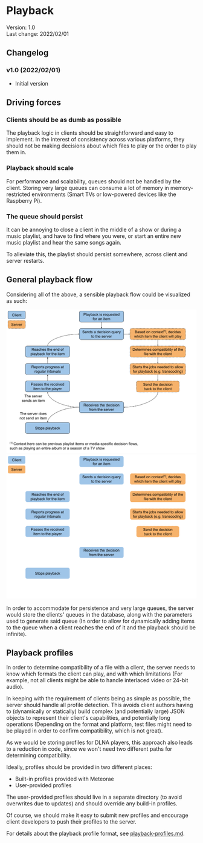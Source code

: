 # Playback

Version: 1.0  
Last change: 2022/02/01

## Changelog

### v1.0 (2022/02/01)

* Initial version

## Driving forces

### Clients should be as dumb as possible

The playback logic in clients should be straightforward and easy to implement. In the interest of consistency across various platforms, they should not be making decisions about which files to play or the order to play them in.

### Playback should scale

For performance and scalability, queues should not be handled by the client. Storing very large queues can consume a lot of memory in memory-restricted environments (Smart TVs or low-powered devices like the Raspberry Pi).

### The queue should persist

It can be annoying to close a client in the middle of a show or during a music playlist, and have to find where you were, or start an entire new music playlist and hear the same songs again.

To alleviate this, the playlist should persist somewhere, across client and server restarts.

## General playback flow

Considering all of the above, a sensible playback flow could be visualized as such:

![Playback flow](playback-flow.svg#gh-light-mode-only)
![Playback flow](playback-flow-dark.svg#gh-dark-mode-only)

In order to accommodate for persistence and very large queues, the server would store the clients' queues in the database, along with the parameters used to generate said queue (In order to allow for dynamically adding items to the queue when a client reaches the end of it and the playback should be infinite).

## Playback profiles

In order to determine compatibility of a file with a client, the server needs to know which formats the client can play, and with which limitations (For example, not all clients might be able to handle interlaced video or 24-bit audio).

In keeping with the requirement of clients being as simple as possible, the server should handle all profile detection. This avoids client authors having to (dynamically or statically) build complex (and potentially large) JSON objects to represent their client's capabilities, and potentially long operations (Depending on the format and platform, test files might need to be played in order to confirm compatibility, which is not great).

As we would be storing profiles for DLNA players, this approach also leads to a reduction in code, since we won't need two different paths for determining compatibility.

Ideally, profiles should be provided in two different places:

* Built-in profiles provided with Meteorae
* User-provided profiles

The user-provided profiles should live in a separate directory (to avoid overwrites due to updates) and should override any build-in profiles.

Of course, we should make it easy to submit new profiles and encourage client developers to push their profiles to the server.

For details about the playback profile format, see [playback-profiles.md](playback-profiles.md).
